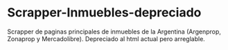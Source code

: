 # Scrapper-Inmuebles-depreciado
Scrapper de paginas principales de inmuebles de la Argentina (Argenprop, Zonaprop y Mercadolibre). Depreciado al html actual pero arreglable.
